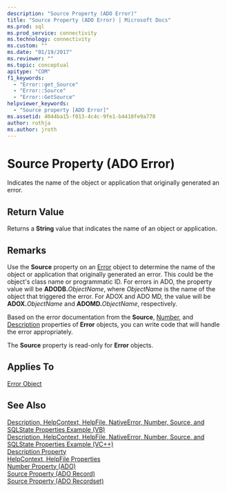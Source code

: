 ```yaml
---
description: "Source Property (ADO Error)"
title: "Source Property (ADO Error) | Microsoft Docs"
ms.prod: sql
ms.prod_service: connectivity
ms.technology: connectivity
ms.custom: ""
ms.date: "01/19/2017"
ms.reviewer: ""
ms.topic: conceptual
apitype: "COM"
f1_keywords: 
  - "Error::get_Source"
  - "Error::Source"
  - "Error::GetSource"
helpviewer_keywords: 
  - "Source property [ADO Error]"
ms.assetid: 4044ba15-f013-4c4c-9fe1-b4410fe9a778
author: rothja
ms.author: jroth
---
```

# Source Property (ADO Error)
Indicates the name of the object or application that originally generated an error.  
  
## Return Value  
 Returns a **String** value that indicates the name of an object or application.  
  
## Remarks  
 Use the **Source** property on an [Error](../../../ado/reference/ado-api/error-object.md) object to determine the name of the object or application that originally generated an error. This could be the object's class name or programmatic ID. For errors in ADO, the property value will be **ADODB.**_ObjectName_, where *ObjectName* is the name of the object that triggered the error. For ADOX and ADO MD, the value will be **ADOX.**_ObjectName_ and **ADOMD.**_ObjectName_, respectively.  
  
 Based on the error documentation from the **Source**, [Number](../../../ado/reference/ado-api/number-property-ado.md), and [Description](../../../ado/reference/ado-api/description-property.md) properties of **Error** objects, you can write code that will handle the error appropriately.  
  
 The **Source** property is read-only for **Error** objects.  
  
## Applies To  
 [Error Object](../../../ado/reference/ado-api/error-object.md)  
  
## See Also  
 [Description, HelpContext, HelpFile, NativeError, Number, Source, and SQLState Properties Example (VB)](../../../ado/reference/ado-api/description-helpcontext-helpfile-nativeerror-number-source-example-vb.md)   
 [Description, HelpContext, HelpFile, NativeError, Number, Source, and SQLState Properties Example (VC++)](../../../ado/reference/ado-api/description-helpcontext-helpfile-nativeerror-number-source-example-vc.md)   
 [Description Property](../../../ado/reference/ado-api/description-property.md)   
 [HelpContext, HelpFile Properties](../../../ado/reference/ado-api/helpcontext-helpfile-properties.md)   
 [Number Property (ADO)](../../../ado/reference/ado-api/number-property-ado.md)   
 [Source Property (ADO Record)](../../../ado/reference/ado-api/source-property-ado-record.md)   
 [Source Property (ADO Recordset)](../../../ado/reference/ado-api/source-property-ado-recordset.md)

